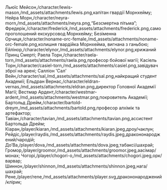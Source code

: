 Льюїс Мейсон,/character/lewis-mason,/md_assets/attachments/lewis.png,капітан гвардії Морнхейму;
Нейра Морн,/character/neyra-morn,/md_assets/attachments/neyra.png,“Безсмертна пітьма”;
Фредерік,/character/frederick,/md_assets/attachments/frederick.png,самопроголошений екскурсовод Морнхейму;
Безіменна Орчиця,/character/noname-orc-female,/md_assets/attachments/noname-orc-female.png,колишня гвардійка Морнхейма, вигнана з ганьбою;
Ейлінор,/character/elynor,/md_assets/attachments/elynor.png,крижаний Принц Смерті;
Раела Торн,/character/raela-torn,/md_assets/attachments/raela.png,професор бойової магії;
Касіель Торн,/character/casiel-torn,/md_assets/attachments/casiel.png,завідувач зброї на арені;
Салліон 'Сал' Вейн,/character/sal,/md_assets/attachments/sal.png,найкращий студент Академії;
Ельдран Вернас,/character/eldran-vernas,/md_assets/attachments/eldran.png,директор Головної Академії Магії;
Вестмар Ардент,/character/westmar-ardent,/md_assets/attachments/westmar.png,покровитель Академії;
Бартольд Дрейм,/character/bartold-dreym,/md_assets/attachments/bartold.png,професор алхімік та артефактор;
Тавіан,/character/tavian,/md_assets/attachments/tavian.png,ассистент Бартольда Дрейм;
Кіаран,/player/kiaran,/md_assets/attachments/kiaran.jpeg,дроу/чаклун;
Рейдіс,/player/raydis,/md_assets/attachments/raydis.jpeg,дракононароджений/чародій;
ДоʼВа,/player/dova,/md_assets/attachments/dova.jpeg,табаксі/шахрай;
Громор,/player/groomor,/md_assets/attachments/groomor.jpeg,аасімар/монах;
Чогорі,/player/сhogori-o,/md_assets/attachments/chogori.jpeg,орк/варвар;
Шиннон,/player/shinnon,/md_assets/attachments/shinnon.jpeg,нага/шахрай;
Рене,/player/rene,/md_assets/attachments/player.svg,дракононароджений/клірик;
